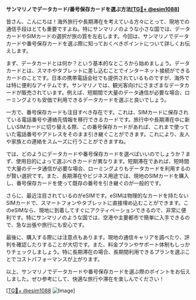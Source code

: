 **サンマリノでデータカード/番号保存カードを選ぶ方法[[TG💪+ @esim1088](https://t.me/s/esim1088)]**

皆さん、こんにちは！海外旅行や長期滞在を考えている方々にとって、現地での通信手段はとても重要ですよね。特にサンマリノのような小さな国では、データカードやSIMカードの選択が旅の質を左右します。今回は、サンマリノでデータカードや番号保存カードを選ぶ際に知っておくべきポイントについて詳しくお伝えします。

まず、データカードとは何か？という基本的なところから始めましょう。データカードとは、スマホやタブレットに差し込むことでインターネット接続ができるカードのことです。日本の携帯電話会社でも提供されているものですが、海外では特に便利なアイテムです。サンマリノでは、観光客向けにさまざまなデータカードが販売されています。例えば、短期間で大量のデータ通信が必要な場合、ローミングよりも安価で利用できるデータカードを選ぶと良いでしょう。

一方で、番号保存カードも注目すべき存在です。これは、SIMカードに保存されている電話番号や連絡先情報を移行できるカードです。旅行中や長期滞在中に新しいSIMカードに切り替える際、この番号保存カードがあれば、これまで使っていた電話番号やアドレスをそのまま引き継ぐことができます。これにより、友人や家族との連絡をスムーズに行うことができますね。

では、どのようにデータカードや番号保存カードを選べばいいのでしょうか？まず、使用目的によって選ぶべきカードが異なります。短期滞在であれば、短時間で大量のデータ通信が必要な場合、ローミングよりもデータカードを利用するのが賢い選択です。また、長期滞在やビジネス用途では、現地のSIMカードを購入し、番号保存カードを使って既存の番号を引き継ぐのが一般的です。

さらに、最近注目されているのがeSIMです。eSIMは物理的なカードを持たないSIMカードで、スマートフォンやタブレットに直接埋め込むことができます。このeSIMなら、現地に到着してすぐにアクティベーションできるので、非常に便利です。特にサンマリノのような国では、空港や主要都市で簡単に入手できるので、急な出張や旅行にも安心です。

最後に、購入する際には注意点もあります。現地の通信キャリアを調べたり、評判を確認したりすることが大切です。また、料金プランやサポート体制もしっかりチェックしましょう。特に長期滞在の場合、長期間利用できるプランを選ぶことでコストパフォーマンスが上がります。

以上、サンマリノでデータカードや番号保存カードを選ぶ際のポイントをお伝えしました。ぜひ参考にして、快適な旅行や滞在を楽しんでください！

[[TG💪+ @esim1088](https://t.me/s/esim1088) ![Image](https://i.postimg.cc/Y0z9fWf4/image.png)]